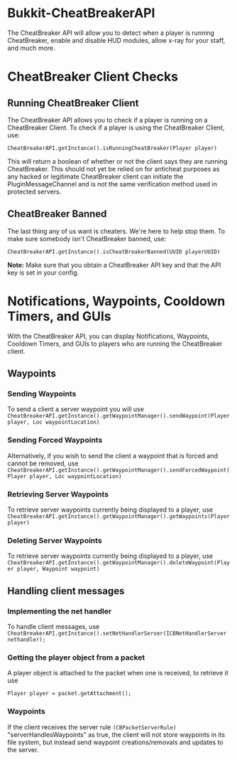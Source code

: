 # Bukkit-CheatBreakerAPI
The CheatBreaker API will allow you to detect when a player is running CheatBreaker, enable and disable HUD modules, allow x-ray for your staff, and much more.

# CheatBreaker Client Checks

## Running CheatBreaker Client

The CheatBreaker API allows you to check if a player is running on a CheatBreaker Client. To check if a player is using the CheatBreaker Client, use:

`CheatBreakerAPI.getInstance().isRunningCheatBreaker(Player player)`

This will return a boolean of whether or not the client says they are running CheatBreaker. This should not yet be relied on for anticheat purposes as any hacked or legitimate CheatBreaker client can initiate the PluginMessageChannel and is not the same verification method used in protected servers.

## CheatBreaker Banned

The last thing any of us want is cheaters. We're here to help stop them. To make sure somebody isn't CheatBreaker banned, use:

`CheatBreakerAPI.getInstance().isCheatBreakerBanned(UUID playerUUID)`

**Note:** Make sure that you obtain a CheatBreaker API key and that the API key is set in your config.

# Notifications, Waypoints, Cooldown Timers, and GUIs

With the CheatBreaker API, you can display Notifications, Waypoints, Cooldown Timers, and GUIs to players who are running the CheatBreaker client.

## Waypoints

### Sending Waypoints
To send a client a server waypoint you will use `CheatBreakerAPI.getInstance().getWaypointManager().sendWaypoint(Player player, Loc waypointLocation)`

### Sending Forced Waypoints
Alternatively, if you wish to send the client a waypoint that is forced and cannot be removed, use `CheatBreakerAPI.getInstance().getWaypointManager().sendForcedWaypoint(Player player, Loc waypointLocation)`

### Retrieving Server Waypoints
To retrieve server waypoints currently being displayed to a player, use `CheatBreakerAPI.getInstance().getWaypointManager().getWaypoints(Player player)`


### Deleting Server Waypoints
To retrieve server waypoints currently being displayed to a player, use `CheatBreakerAPI.getInstance().getWaypointManager().deleteWaypoint(Player player, Waypoint waypoint)`

## Handling client messages

### Implementing the net handler
To handle client messages, use `CheatBreakerAPI.getInstance().setNetHandlerServer(ICBNetHandlerServer nethandler);`

### Getting the player object from a packet
A player object is attached to the packet when one is received, to retrieve it use 

`Player player = packet.getAttachment();`

### Waypoints

If the client receives the server rule `(CBPacketServerRule)` "serverHandlesWaypoints" as true, the client will not store waypoints in its file system, but instead send waypoint creations/removals and updates to the server.
